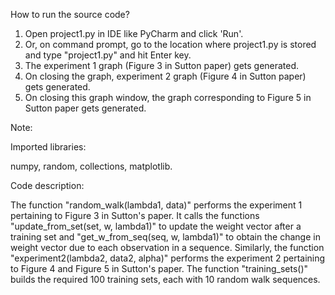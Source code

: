How to run the source code?

1. Open project1.py in IDE like PyCharm and click 'Run'.
2. Or, on command prompt, go to the location where project1.py is stored and type "project1.py" and hit Enter key.
2. The experiment 1 graph (Figure 3 in Sutton paper) gets generated.
3. On closing the graph, experiment 2 graph (Figure 4 in Sutton paper) gets generated.
4. On closing this graph window, the graph corresponding to Figure 5 in Sutton paper gets generated.

Note:

Imported libraries:

numpy, random, collections, matplotlib.

Code description:

The function "random_walk(lambda1, data)" performs the experiment 1 pertaining to Figure 3 in Sutton's paper. It calls the functions "update_from_set(set, w, lambda1)" to update the weight vector after a training set and "get_w_from_seq(seq, w, lambda1)" to obtain the change in weight vector due to each observation in a sequence. 
Similarly, the function "experiment2(lambda2, data2, alpha)" performs the experiment 2 pertaining to Figure 4 and Figure 5 in Sutton's paper.
The function "training_sets()" builds the required 100 training sets, each with 10 random walk sequences.

